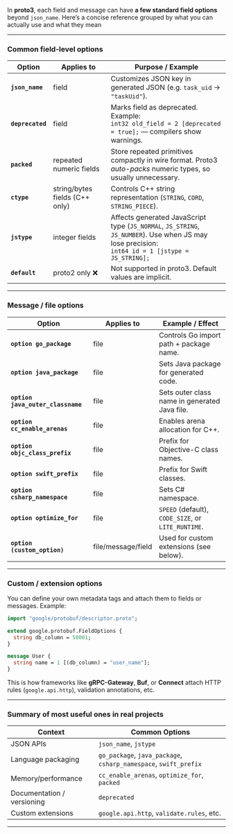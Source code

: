 In **proto3**, each field and message can have **a few standard field options** beyond `json_name`.
Here’s a concise reference grouped by what you can actually use and what they mean

---

### Common **field-level options**

| Option           | Applies to                     | Purpose / Example                                                                                                                                  |
| ---------------- | ------------------------------ | -------------------------------------------------------------------------------------------------------------------------------------------------- |
| **`json_name`**  | field                          | Customizes JSON key in generated JSON (e.g. `task_uid` → `"taskUid"`).                                                                             |
| **`deprecated`** | field                          | Marks field as deprecated. Example:<br>`int32 old_field = 2 [deprecated = true];` — compilers show warnings.                                       |
| **`packed`**     | repeated numeric fields        | Store repeated primitives compactly in wire format. Proto3 *auto-packs* numeric types, so usually unnecessary.                                     |
| **`ctype`**      | string/bytes fields (C++ only) | Controls C++ string representation (`STRING`, `CORD`, `STRING_PIECE`).                                                                             |
| **`jstype`**     | integer fields                 | Affects generated JavaScript type (`JS_NORMAL`, `JS_STRING`, `JS_NUMBER`). Use when JS may lose precision:<br>`int64 id = 1 [jstype = JS_STRING];` |
| **`default`**    | proto2 only ❌                  | Not supported in proto3. Default values are implicit.                                                                                              |

---

### **Message / file options**

| Option                            | Applies to         | Example / Effect                                   |
| --------------------------------- | ------------------ | -------------------------------------------------- |
| **`option go_package`**           | file               | Controls Go import path + package name.            |
| **`option java_package`**         | file               | Sets Java package for generated code.              |
| **`option java_outer_classname`** | file               | Sets outer class name in generated Java file.      |
| **`option cc_enable_arenas`**     | file               | Enables arena allocation for C++.                  |
| **`option objc_class_prefix`**    | file               | Prefix for Objective-C class names.                |
| **`option swift_prefix`**         | file               | Prefix for Swift classes.                          |
| **`option csharp_namespace`**     | file               | Sets C# namespace.                                 |
| **`option optimize_for`**         | file               | `SPEED` (default), `CODE_SIZE`, or `LITE_RUNTIME`. |
| **`option (custom_option)`**      | file/message/field | Used for custom extensions (see below).            |

---

### **Custom / extension options**

You can define your own metadata tags and attach them to fields or messages.
Example:

```proto
import "google/protobuf/descriptor.proto";

extend google.protobuf.FieldOptions {
  string db_column = 50001;
}

message User {
  string name = 1 [(db_column) = "user_name"];
}
```

This is how frameworks like **gRPC-Gateway**, **Buf**, or **Connect** attach HTTP rules
(`google.api.http`), validation annotations, etc.

---

### **Summary of most useful ones in real projects**

| Context                    | Common Options                                                   |
| -------------------------- | ---------------------------------------------------------------- |
| JSON APIs                  | `json_name`, `jstype`                                            |
| Language packaging         | `go_package`, `java_package`, `csharp_namespace`, `swift_prefix` |
| Memory/performance         | `cc_enable_arenas`, `optimize_for`, `packed`                     |
| Documentation / versioning | `deprecated`                                                     |
| Custom extensions          | `google.api.http`, `validate.rules`, etc.                        |

---

